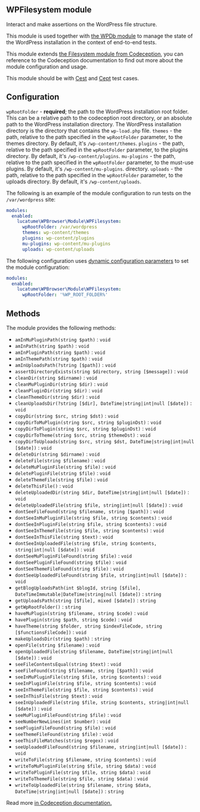 ## WPFilesystem module

Interact and make assertions on the WordPress file structure.

This module is used together with [the WPDb module](WPDb.md) to manage the state of the WordPress installation in the
context of end-to-end tests.

This module extends [the Filesystem module from Codeception][1], you can reference to the Codeception documentation to
find out more about the module configuration and usage.

This module should be with [Cest][2] and [Cept][3] test cases.

## Configuration

`wpRootFolder` - **required**; the path to the WordPress installation root folder. This can be a relative path to the
codeception root directory, or an absolute path to the WordPress installation directory. The WordPress installation
directory is the directory that contains the `wp-load.php` file.
`themes` - the path, relative to the path specified in the `wpRootFolder` parameter, to the themes directory. By
default,
it's `/wp-content/themes`.
`plugins` - the path, relative to the path specified in the `wpRootFolder` parameter, to the plugins directory. By
default, it's `/wp-content/plugins`.
`mu-plugins` - the path, relative to the path specified in the `wpRootFolder` parameter, to the must-use plugins. By
default, it's `/wp-content/mu-plugins`. directory.
`uploads` - the path, relative to the path specified in the `wpRootFolder` parameter, to the uploads directory. By
default, it's `/wp-content/uploads`.

The following is an example of the module configuration to run tests on the `/var/wordpress` site:

```yaml
modules:
  enabled:
    lucatume\WPBrowser\Module\WPFilesystem:
      wpRootFolder: /var/wordpress
      themes: wp-content/themes
      plugins: wp-content/plugins
      mu-plugins: wp-content/mu-plugins
      uploads: wp-content/uploads
```

The following configuration uses [dynamic configuration parameters][3] to set the module configuration:

```yaml
modules:
  enabled:
    lucatume\WPBrowser\Module\WPFilesystem:
      wpRootFolder: '%WP_ROOT_FOLDER%'
```

## Methods

The module provides the following methods:

* `amInMuPluginPath(string $path)` : `void`
* `amInPath(string $path)` : `void`
* `amInPluginPath(string $path)` : `void`
* `amInThemePath(string $path)` : `void`
* `amInUploadsPath(?string [$path])` : `void`
* `assertDirectoryExists(string $directory, string [$message])` : `void`
* `cleanDir(string $dirname)` : `void`
* `cleanMuPluginDir(string $dir)` : `void`
* `cleanPluginDir(string $dir)` : `void`
* `cleanThemeDir(string $dir)` : `void`
* `cleanUploadsDir(?string [$dir], DateTime|string|int|null [$date])` : `void`
* `copyDir(string $src, string $dst)` : `void`
* `copyDirToMuPlugin(string $src, string $pluginDst)` : `void`
* `copyDirToPlugin(string $src, string $pluginDst)` : `void`
* `copyDirToTheme(string $src, string $themeDst)` : `void`
* `copyDirToUploads(string $src, string $dst, DateTime|string|int|null [$date])` : `void`
* `deleteDir(string $dirname)` : `void`
* `deleteFile(string $filename)` : `void`
* `deleteMuPluginFile(string $file)` : `void`
* `deletePluginFile(string $file)` : `void`
* `deleteThemeFile(string $file)` : `void`
* `deleteThisFile()` : `void`
* `deleteUploadedDir(string $dir, DateTime|string|int|null [$date])` : `void`
* `deleteUploadedFile(string $file, string|int|null [$date])` : `void`
* `dontSeeFileFound(string $filename, string [$path])` : `void`
* `dontSeeInMuPluginFile(string $file, string $contents)` : `void`
* `dontSeeInPluginFile(string $file, string $contents)` : `void`
* `dontSeeInThemeFile(string $file, string $contents)` : `void`
* `dontSeeInThisFile(string $text)` : `void`
* `dontSeeInUploadedFile(string $file, string $contents, string|int|null [$date])` : `void`
* `dontSeeMuPluginFileFound(string $file)` : `void`
* `dontSeePluginFileFound(string $file)` : `void`
* `dontSeeThemeFileFound(string $file)` : `void`
* `dontSeeUploadedFileFound(string $file, string|int|null [$date])` : `void`
* `getBlogUploadsPath(int $blogId, string [$file], DateTimeImmutable|DateTime|string|null [$date])` : `string`
* `getUploadsPath(string [$file], mixed [$date])` : `string`
* `getWpRootFolder()` : `string`
* `haveMuPlugin(string $filename, string $code)` : `void`
* `havePlugin(string $path, string $code)` : `void`
* `haveTheme(string $folder, string $indexFileCode, string [$functionsFileCode])` : `void`
* `makeUploadsDir(string $path)` : `string`
* `openFile(string $filename)` : `void`
* `openUploadedFile(string $filename, DateTime|string|int|null [$date])` : `void`
* `seeFileContentsEqual(string $text)` : `void`
* `seeFileFound(string $filename, string [$path])` : `void`
* `seeInMuPluginFile(string $file, string $contents)` : `void`
* `seeInPluginFile(string $file, string $contents)` : `void`
* `seeInThemeFile(string $file, string $contents)` : `void`
* `seeInThisFile(string $text)` : `void`
* `seeInUploadedFile(string $file, string $contents, string|int|null [$date])` : `void`
* `seeMuPluginFileFound(string $file)` : `void`
* `seeNumberNewLines(int $number)` : `void`
* `seePluginFileFound(string $file)` : `void`
* `seeThemeFileFound(string $file)` : `void`
* `seeThisFileMatches(string $regex)` : `void`
* `seeUploadedFileFound(string $filename, string|int|null [$date])` : `void`
* `writeToFile(string $filename, string $contents)` : `void`
* `writeToMuPluginFile(string $file, string $data)` : `void`
* `writeToPluginFile(string $file, string $data)` : `void`
* `writeToThemeFile(string $file, string $data)` : `void`
* `writeToUploadedFile(string $filename, string $data, DateTime|string|int|null [$date])` : `string`

Read more [in Codeception documentation.][1]

[1]: https://codeception.com/docs/modules/Filesystem

[2]: https://codeception.com/docs/AcceptanceTests

[3]: https://codeception.com/docs/AdvancedUsage#Cest-Classes 
